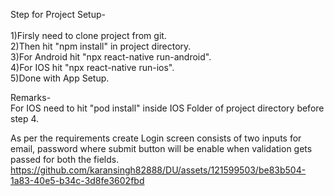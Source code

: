 Step for Project Setup-<br />
<br />
1)Firsly need to clone project from git.<br />
2)Then hit "npm install" in project directory.<br />
3)For Android hit "npx react-native run-android".<br />
4)For IOS hit "npx react-native run-ios".<br />
5)Done with App Setup.<br />

Remarks-<br />
For IOS need to hit "pod install" inside IOS Folder of project directory before step 4.<br />


As per the requirements create Login screen consists of two inputs for email, password where submit button will be enable when validation gets passed for both the fields.
https://github.com/karansingh82888/DU/assets/121599503/be83b504-1a83-40e5-b34c-3d8fe3602fbd


